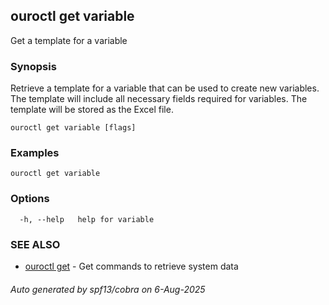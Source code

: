 ## ouroctl get variable

Get a template for a variable

### Synopsis

Retrieve a template for a variable that can be used to create new variables.
The template will include all necessary fields required for variables.
The template will be stored as the Excel file.

```
ouroctl get variable [flags]
```

### Examples

```
ouroctl get variable
```

### Options

```
  -h, --help   help for variable
```

### SEE ALSO

* [ouroctl get](ouroctl_get.md)	 - Get commands to retrieve system data

###### Auto generated by spf13/cobra on 6-Aug-2025
